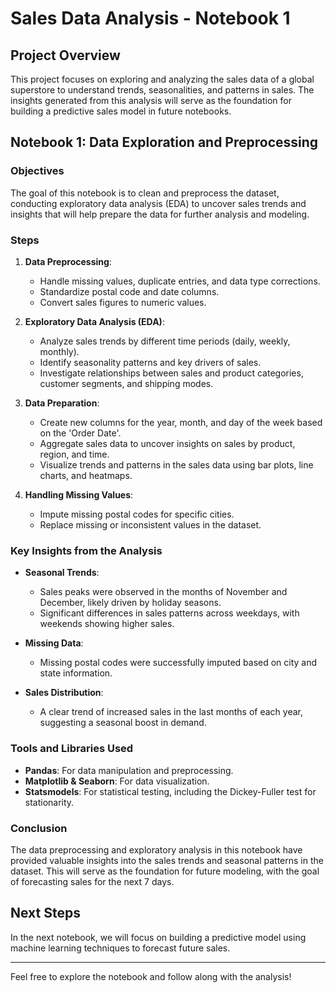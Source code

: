 # Sales Data Analysis - Notebook 1

## Project Overview
This project focuses on exploring and analyzing the sales data of a global superstore to understand trends, seasonalities, and patterns in sales. The insights generated from this analysis will serve as the foundation for building a predictive sales model in future notebooks.

## Notebook 1: Data Exploration and Preprocessing

### Objectives
The goal of this notebook is to clean and preprocess the dataset, conducting exploratory data analysis (EDA) to uncover sales trends and insights that will help prepare the data for further analysis and modeling.

### Steps
1. **Data Preprocessing**: 
   - Handle missing values, duplicate entries, and data type corrections.
   - Standardize postal code and date columns.
   - Convert sales figures to numeric values.
   
2. **Exploratory Data Analysis (EDA)**:
   - Analyze sales trends by different time periods (daily, weekly, monthly).
   - Identify seasonality patterns and key drivers of sales.
   - Investigate relationships between sales and product categories, customer segments, and shipping modes.

3. **Data Preparation**: 
   - Create new columns for the year, month, and day of the week based on the 'Order Date'.
   - Aggregate sales data to uncover insights on sales by product, region, and time.
   - Visualize trends and patterns in the sales data using bar plots, line charts, and heatmaps.

4. **Handling Missing Values**:
   - Impute missing postal codes for specific cities.
   - Replace missing or inconsistent values in the dataset.

### Key Insights from the Analysis
- **Seasonal Trends**: 
   - Sales peaks were observed in the months of November and December, likely driven by holiday seasons.
   - Significant differences in sales patterns across weekdays, with weekends showing higher sales.
   
- **Missing Data**: 
   - Missing postal codes were successfully imputed based on city and state information.

- **Sales Distribution**: 
   - A clear trend of increased sales in the last months of each year, suggesting a seasonal boost in demand.

### Tools and Libraries Used
- **Pandas**: For data manipulation and preprocessing.
- **Matplotlib & Seaborn**: For data visualization.
- **Statsmodels**: For statistical testing, including the Dickey-Fuller test for stationarity.

### Conclusion
The data preprocessing and exploratory analysis in this notebook have provided valuable insights into the sales trends and seasonal patterns in the dataset. This will serve as the foundation for future modeling, with the goal of forecasting sales for the next 7 days.

## Next Steps
In the next notebook, we will focus on building a predictive model using machine learning techniques to forecast future sales.

---

Feel free to explore the notebook and follow along with the analysis!

